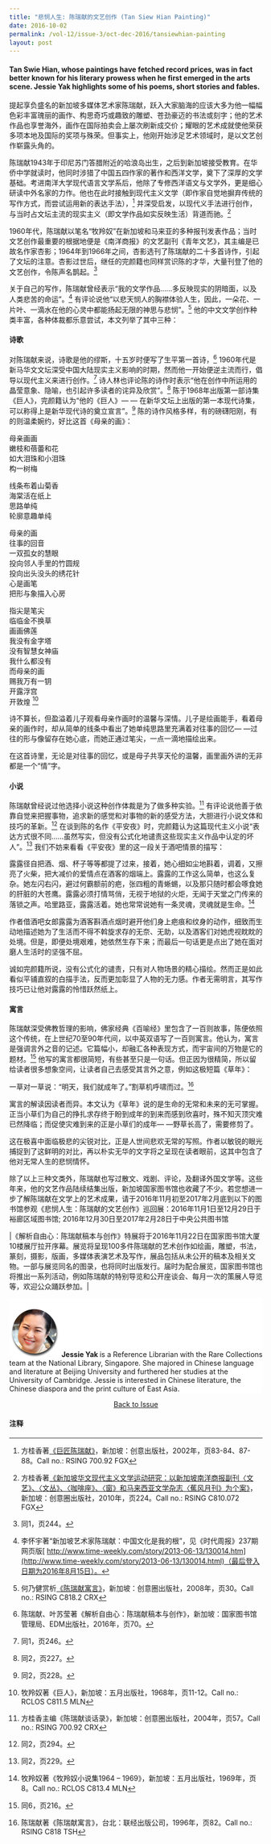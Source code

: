 ```yaml
---
title: "悲悯人生: 陈瑞献的文艺创作 (Tan Siew Hian Painting)"
date: 2016-10-02
permalink: /vol-12/issue-3/oct-dec-2016/tansiewhian-painting
layout: post
---
```

#### Tan Swie Hian, whose paintings have fetched record prices, was in fact better known for his literary prowess when he first emerged in the arts scene. **Jessie Yak** highlights some of his poems, short stories and fables.

提起享负盛名的新加坡多媒体艺术家陈瑞献，跃入大家脑海的应该大多为他一幅幅色彩丰富瑰丽的画作、构思奇巧或趣致的雕塑、苍劲豪迈的书法或刻字；他的艺术作品也享誉海外，画作在国际拍卖会上屡次刷新成交价；耀眼的艺术成就使他荣获多项本地及国际的奖项与殊荣。但事实上，他刚开始涉足艺术领域时，是以文艺创作崭露头角的。

陈瑞献1943年于印尼苏门答腊附近的哈浪岛出生，之后到新加坡接受教育。在华侨中学就读时，他同时涉猎了中国五四作家的著作和西洋文学，奠下了深厚的文学基础。考进南洋大学现代语言文学系后，他除了专修西洋语文与文学外，更是细心研读中外名家的力作。他也在此时接触到现代主义文学（即作家自觉地摒弃传统的写作方式，而尝试运用新的表达手法），[^1] 并深受启发，以现代义手法进行创作，与当时占文坛主流的现实主义（即文学作品如实反映生活）背道而驰。[^2] 

1960年代，陈瑞献以笔名“牧羚奴”在新加坡和马来亚的多种报刊发表作品；当时文艺创作最重要的根据地便是《南洋商报》的文艺副刊《青年文艺》，其主编是已故名作家杏影；1964年到1966年之间，杏影选刊了陈瑞献的二十多首诗作，引起了文坛的注意。杏影过世后，继任的完颜籍也同样赏识陈的才华，大量刊登了他的文艺创作，令陈声名鹊起。[^3] 

关于自己的写作，陈瑞献曾经表示“我的文学作品……多反映现实的阴暗面，以及人类悲苦的命运”。[^4]  有评论说他“以悲天悯人的胸襟体验人生，因此，一朵花、一片叶、一滴水在他的心灵中都能扬起无限的神思与悲悯”。[^5]    他的中文文学创作种类丰富，各种体裁都乐意尝试，本文列举了其中三种：

#### **诗歌**

对陈瑞献来说，诗歌是他的缪斯，十五岁时便写了生平第一首诗，[^6]  1960年代是新马华文文坛深受中国大陆现实主义影响的时期，然而他一开始便逆主流而行，倡导以现代主义来进行创作。[^7]  诗人林也评论陈的诗作时表示“他在创作中所运用的晶莹意象、隐喻，也引起许多读者的诧异及欣赏”。[^8]  陈于1968年出版第一部诗集《巨人》，完颜籍认为“他的《巨人》— — 在新华文坛上出版的第一本现代诗集，可以称得上是新华现代诗的奠立宣言”。[^9]  陈的诗作风格多样，有的磅礴阳刚，有的则温柔婉约，好比这首《母亲的画》：

母亲画画<br>
嫩枝和蓓蕾和花<br>
如大泪珠和小泪珠<br>
构一树梅<br>

线条布着山菊香<br>
海棠活在纸上<br>
思路单纯<br>
轮廓意趣单纯<br>

母亲的画<br>
往事的回音<br>
一双孤女的慧眼<br>
投向邻人手里的竹圆规<br>
投向出头没头的绣花针<br>
心是画笔<br>
把形与象描入心房<br>

指尖是笔尖<br>
临临金不换草<br>
画画佛莲<br>
我没有金字塔<br>
没有智慧女神庙<br>
我什么都没有<br>
而母亲的画<br>
赐我万有一钥<br>
开露浮宫<br>
开敦煌 [^10]

诗不算长，但盈溢着儿子观看母亲作画时的温馨与深情。儿子是绘画能手，看着母亲的画作时，却从简单的线条中看出了她单纯思路里充满着对往事的回忆— —过往的形与像留存在她心底，而她正通过笔尖，一点一滴地描绘出来。

在这首诗里，无论是对往事的回忆，或是母子共享天伦的温馨，画里画外讲的无非都是一个“情”字。

#### **小说**

陈瑞献曾经说过他选择小说这种创作体裁是为了做多种实验。[^11]  有评论说他善于依靠自觉来把握事物，追求新的感觉和对事物的新的感受方法，大胆进行小说文体和技巧的革新。[^12]  在谈到陈的名作《平安夜》时，完颜籍认为这篇现代主义小说“表达方式很不同……虽然写实，但没有公式化地谴责这些现实主义作品中认定的坏人”。[^13] 我们不妨来看看《平安夜》里的这一段关于酒吧情景的描写：

露露径自把酒、烟、杯子等等都提了过来，接着，她心细如尘地斟着，调着，又擦亮了火柴，把大减价的爱情点在酒客的烟端上。露露的工作这么简单，也这么复杂。她左闪右闪，避过何霸额前的疤，张四粗的青蜥蜴，以及那只随时都会啄食她的肝脏的大苍鹰。露露必须打情骂俏，无视于地狱的火炬，无闻于天堂之门传来的落锁之声。哈里路亚，露露活着。她也常常说她有一条灵魂，灵魂就是生命。[^14] 

作者借酒吧女郎露露为酒客斟酒点烟时避开他们身上疤痕和纹身的动作，细致而生动地描述她为了生活而不得不斡旋求存的无奈、无助，以及酒客们对她虎视眈眈的处境。但是，即便处境艰难，她依然生存下来；而最后一句话更是点出了她在面对磨人生活时的坚强不屈。

诚如完颜籍所说，没有公式化的谴责，只有对人物场景的精心描绘。然而正是如此看似平铺直叙的白描手法，反而更加彰显了人物的无力感。作者无需明言，其写作技巧已让他对露露的怜惜跃然纸上。

#### **寓言**

陈瑞献深受佛教哲理的影响，佛家经典《百喻经》里包含了一百则故事，陈便依照这个传统，在上世纪70至90年代间，以中英双语写了一百则寓言。他认为，寓言是强调言外之音的记述。它篇幅小，却融汇各种表现方式，而宇宙间的万物是它的题材。[^15]  他写的寓言都很简短，有些甚至只是一句话。但正因为很精简，所以留给读者很多想象空间，让读者自己去感受其言外之意，例如这极短篇《草年》：

一草对一草说：“明天，我们就成年了。”割草机呼啸而过。[^16] 

寓言的解读因读者而异。本文认为《草年》说的是生命的无常和未来的无可掌握。正当小草们为自己的挣扎求存终于盼到成年的到来而感到欣喜时，殊不知灭顶灾难已然降临；而促使灾难到来的正是小草们的成年— —野草长高了，需要修剪了。

这在极喜中面临极悲的尖锐对比，正是人世间悲欢无常的写照。作者以敏锐的眼光捕捉到了这鲜明的对比，再以朴实无华的文字将之呈现在读者眼前，这其中包含了他对无常人生的悲悯情怀。

除了以上三种文类外，陈瑞献也写过散文、戏剧、评论，及翻译外国文学等。这些年来，他的文艺作品陆续结集出版，新加坡国家图书馆也收藏了不少。若您想进一步了解陈瑞献在文学上的艺术成果，请于2016年11月初至2017年2月底到以下的图书馆参观《悲悯人生：陈瑞献的文艺创作》巡回展：2016年11月1日至12月29日于裕廊区域图书馆; 2016年12月30日至2017年2月28日于中央公共图书馆

|《解析自由心：陈瑞献稿本与创作》特展将于2016年11月22日在国家图书馆大厦10楼展厅拉开序幕。展览将呈现100多件陈瑞献的艺术创作如绘画，雕塑，书法，篆刻，摄影，版画，多媒体表演艺术及写作，展品包括从未公开的稿本及相关文物。一部与展览同名的图录，也将同时出版发行。届时为配合展览，国家图书馆也将推出一系列活动，例如陈瑞献的特别导览和公开座谈会、每月一次的策展人导览等，欢迎公众踊跃参加。|

<div style="background-color: white;">
<br>
<img style="width: 100px; height: 100px;" src="/images/Vol-12-issue-4/party-time-with-raffles/jessie-yak01.png">
	<b>Jessie Yak </b> is a Reference Librarian with the Rare Collections team at the National Library, Singapore. She majored in Chinese language and literature at Beijing University and furthered her studies at the University of Cambridge. Jessie is interested in Chinese literature, the Chinese diaspora and the print culture of East Asia.
</div>

<a href="https://nlb-ba-staging.netlify.app/vol-12/issue-3/oct-dec-2016/"><center>Back to Issue</center></a>

#### **注释**

[^1]:方桂香著[《巨匠陈瑞献》](http://eservice.nlb.gov.sg/item_holding_s.aspx?bid=11651484)，新加坡：创意出版社，2002年，页83-84、87-88。Call no.: RSING 700.92 FGX

[^2]:方桂香著[《新加坡华文现代主义文学运动研究：以新加坡南洋商报副刊〈文艺》、〈文丛》、〈咖啡座》、〈窗》和马来西亚文学杂志〈蕉风月刊》为个案》](http://eservice.nlb.gov.sg/item_holding_s.aspx?bid=13558961)，新加坡：创意圈出版社，2010年，页224。Call no.: RSING C810.072 FGX

[^3]:同1，页244。

[^4]:李怀宇著“新加坡艺术家陈瑞献：中国文化是我的根”，见《时代周报》237期网页版[ http://www.time-weekly.com/story/2013-06-13/130014.htm](http://www.time-weekly.com/story/2013-06-13/130014.html)（最后登入日期为2016年8月15日）。

[^5]:何乃健赏析[《陈瑞献寓言》](http://eservice.nlb.gov.sg/item_holding_s.aspx?bid=13004223)，新加坡：创意圈出版社，2008年，页30。Call no.: RSING C818.2 CRX

[^6]:陈瑞献、叶苏莹著《解析自由心：陈瑞献稿本与创作》，新加坡：国家图书馆管理局、EDM出版社，2016年，页70。

[^7]:同1，页246。

[^8]:同2，页227。

[^9]:同2，页228。

[^10]:牧羚奴著《巨人》，新加坡：五月出版社，1968年，页11-12。Call no.: RCLOS C811.5 MLN

[^11]:方桂香主编《陈瑞献谈话录》，新加坡：创意圈出版社，2004年，页57。Call no.: RSING 700.92 CRX

[^12]:同2，页294。

[^13]:同2，页229。

[^14]:牧羚奴著《牧羚奴小说集1964 – 1969》，新加坡：五月出版社，1969年，页8。Call no.: RCLOS C813.4 MLN

[^15]:同6，页216。

[^16]:陈瑞献著《陈瑞献寓言》，台北：联经出版公司，1996年，页82。Call no.: RSING C818 TSH